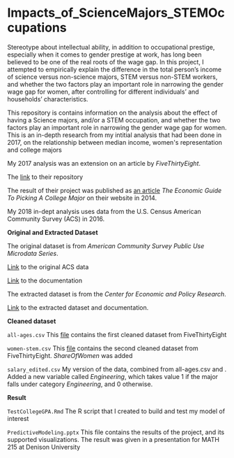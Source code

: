 # Impacts_of_ScienceMajors_STEMOccupations

Stereotype about intellectual ability, in addition to occupational prestige, especially when it comes to gender prestige at work, has long been believed to be one of the real roots of the wage gap. In this project, I attempted to empirically explain the difference in the total person’s income of science versus non-science majors, STEM versus non-STEM workers, and whether the two factors play an important role in narrowing the gender wage gap for women, after controlling for different individuals’ and households’ characteristics. 


This repository is contains information on the analysis about the effect of having a Science majors, and/or a STEM occupation, and whether the two factors play an important role in narrowing the gender wage gap for women. This is an in-depth research from my intitial analysis that had been done in 2017, on the relationship between median income, women's representation and college majors 

My 2017 analysis was an extension on an article by *FiveThirtyEight*. 

The [link](https://github.com/fivethirtyeight/data/tree/master/college-majors) to their repository

The result of their project was published as [an article](https://fivethirtyeight.com/features/the-economic-guide-to-picking-a-college-major/) *The Economic Guide To Picking A College Major* on their website in 2014.

My 2018 in-dept analysis uses data from the U.S. Census American Community Survey (ACS) in 2016. 

**Original and Extracted Dataset**

The original dataset is from *American Community Survey Public Use Microdata Series*.

[Link](http://www.census.gov/programs-surveys/acs/data/pums.html) to the original ACS data

[Link](http://www.census.gov/programs-surveys/acs/technical-documentation/pums.html) to the documentation

The extracted dataset is from the *Center for Economic and Policy Research*.

[Link](http://ceprdata.org/acs-uniform-data-extracts/) to the extracted dataset and documentation.

**Cleaned dataset**

`all-ages.csv`
This [file](https://github.com/fivethirtyeight/data/blob/master/college-majors/all-ages.csv) contains the first cleaned dataset from FiveThirtyEight

`women-stem.csv`
This [file](https://github.com/fivethirtyeight/data/blob/master/college-majors/women-stem.csv) contains the second cleaned dataset from FiveThirtyEight. *ShareOfWomen* was added


`salary_edited.csv` My version of the data, combined from all-ages.csv and  . Added a new variable called *Engineering*, which takes value 1 if the major falls under category *Engineering*, and 0 otherwise.

**Result**

`TestCollegeGPA.Rmd` The R script that I created to build and test my model of interest

`PredictiveModeling.pptx` This file contains the results of the project, and its supported visualizations. The result was given in a presentation for MATH 215 at Denison University
